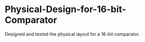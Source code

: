 # Physical-Design-for-16-bit-Comparator
Designed and tested the physical layout for a 16-bit comparator.
